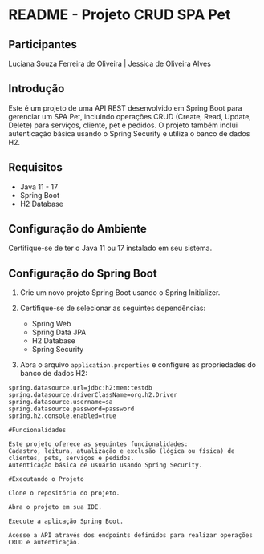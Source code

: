 # README - Projeto CRUD SPA Pet

## Participantes
 Luciana Souza Ferreira de Oliveira |  Jessica de Oliveira Alves

## Introdução
Este é um projeto de uma API REST desenvolvido em Spring Boot para gerenciar um SPA Pet, incluindo operações CRUD (Create, Read, Update, Delete) para serviços, cliente, pet e pedidos.
O projeto também inclui autenticação básica usando o Spring Security e utiliza o banco de dados H2.

## Requisitos

- Java 11 - 17
- Spring Boot
- H2 Database

## Configuração do Ambiente

Certifique-se de ter o Java 11 ou 17 instalado em seu sistema.

## Configuração do Spring Boot

1. Crie um novo projeto Spring Boot usando o Spring Initializer.
   
2. Certifique-se de selecionar as seguintes dependências:
   - Spring Web
   - Spring Data JPA
   - H2 Database
   - Spring Security

4. Abra o arquivo `application.properties` e configure as propriedades do banco de dados H2:

```properties
spring.datasource.url=jdbc:h2:mem:testdb
spring.datasource.driverClassName=org.h2.Driver
spring.datasource.username=sa
spring.datasource.password=password
spring.h2.console.enabled=true

#Funcionalidades

Este projeto oferece as seguintes funcionalidades:
Cadastro, leitura, atualização e exclusão (lógica ou física) de clientes, pets, serviços e pedidos.
Autenticação básica de usuário usando Spring Security.

#Executando o Projeto

Clone o repositório do projeto.

Abra o projeto em sua IDE.

Execute a aplicação Spring Boot.

Acesse a API através dos endpoints definidos para realizar operações CRUD e autenticação.
